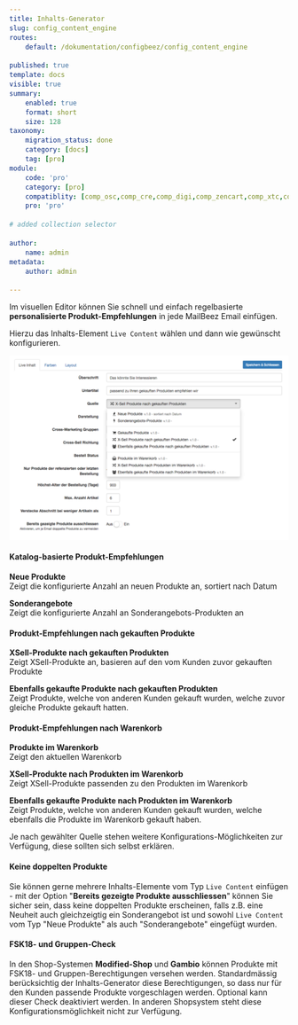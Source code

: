 ```yaml
---
title: Inhalts-Generator
slug: config_content_engine
routes:
    default: /dokumentation/configbeez/config_content_engine
        
published: true
template: docs
visible: true
summary:
    enabled: true
    format: short
    size: 128
taxonomy:
    migration_status: done
    category: [docs]
    tag: [pro]
module:
    code: 'pro'
    category: [pro]
    compatiblity: [comp_osc,comp_cre,comp_digi,comp_zencart,comp_xtc,comp_xtcm2,comp_gambio]   
    pro: 'pro'

# added collection selector

author:
    name: admin
metadata:
    author: admin

---
```


Im visuellen Editor können Sie schnell und einfach regelbasierte **personalisierte Produkt-Empfehlungen** in jede MailBeez Email einfügen.

Hierzu das Inhalts-Element `Live Content` wählen und dann wie gewünscht konfigurieren.


![](Screen_config.de.png)

#### Katalog-basierte Produkt-Empfehlungen

**Neue Produkte**  
 Zeigt die konfigurierte Anzahl an neuen Produkte an, sortiert nach Datum

**Sonderangebote**  
 Zeigt die konfigurierte Anzahl an Sonderangebots-Produkten an


#### Produkt-Empfehlungen nach gekauften Produkte

**XSell-Produkte nach gekauften Produkten**  
 Zeigt XSell-Produkte an, basieren auf den vom Kunden zuvor gekauften Produkte

**Ebenfalls gekaufte Produkte nach gekauften Produkten**  
 Zeigt Produkte, welche von anderen Kunden gekauft wurden, welche zuvor gleiche Produkte gekauft hatten.


#### Produkt-Empfehlungen nach Warenkorb
**Produkte im Warenkorb**  
 Zeigt den aktuellen Warenkorb

**XSell-Produkte nach Produkten im Warenkorb**  
 Zeigt XSell-Produkte passenden zu den Produkten im Warenkorb

**Ebenfalls gekaufte Produkte nach Produkten im Warenkorb**  
 Zeigt Produkte, welche von anderen Kunden gekauft wurden, welche ebenfalls die Produkte im Warenkorb gekauft haben.


Je nach gewählter Quelle stehen weitere Konfigurations-Möglichkeiten zur Verfügung, diese sollten sich selbst erklären.


#### Keine doppelten Produkte
Sie können gerne mehrere Inhalts-Elemente vom Typ `Live Content` einfügen - mit der Option "**Bereits gezeigte Produkte ausschliessen**" können Sie sicher sein, dass keine doppelten Produkte erscheinen, falls z.B. eine Neuheit auch gleichzeigtig ein Sonderangebot ist und sowohl `Live Content` vom Typ "Neue Produkte" als auch "Sonderangebote" eingefügt wurden.


#### FSK18- und Gruppen-Check
In den Shop-Systemen **Modified-Shop** und **Gambio** können Produkte mit FSK18- und Gruppen-Berechtigungen versehen werden. Standardmässig berücksichtig der Inhalts-Generator diese Berechtigungen, so dass nur für den Kunden passende Produkte vorgeschlagen werden. Optional kann dieser Check deaktiviert werden. In anderen Shopsystem steht diese Konfigurationsmöglichkeit nicht zur Verfügung.


